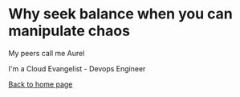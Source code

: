 # Why seek balance when you can manipulate chaos

My peers call me Aurel

I'm a Cloud Evangelist - Devops Engineer

[Back to home page](index.md)
